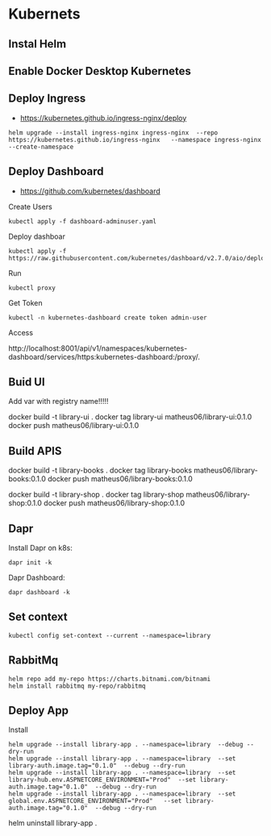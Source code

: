 # Kubernets

## Instal Helm

## Enable Docker Desktop Kubernetes

## Deploy Ingress 

* https://kubernetes.github.io/ingress-nginx/deploy

```
helm upgrade --install ingress-nginx ingress-nginx  --repo https://kubernetes.github.io/ingress-nginx   --namespace ingress-nginx --create-namespace
```

## Deploy Dashboard

* https://github.com/kubernetes/dashboard

Create Users
```
kubectl apply -f dashboard-adminuser.yaml
```

Deploy dashboar
```
kubectl apply -f https://raw.githubusercontent.com/kubernetes/dashboard/v2.7.0/aio/deploy/recommended.yaml
```

Run
```
kubectl proxy
```

Get Token
```
kubectl -n kubernetes-dashboard create token admin-user
```

Access

http://localhost:8001/api/v1/namespaces/kubernetes-dashboard/services/https:kubernetes-dashboard:/proxy/.


## Buid UI

Add var with registry name!!!!!

docker build -t library-ui .
docker tag library-ui matheus06/library-ui:0.1.0
docker push matheus06/library-ui:0.1.0

## Build APIS

docker build -t library-books .
docker tag library-books matheus06/library-books:0.1.0
docker push matheus06/library-books:0.1.0

docker build -t library-shop .
docker tag library-shop matheus06/library-shop:0.1.0
docker push matheus06/library-shop:0.1.0

## Dapr

Install Dapr on k8s:
```
dapr init -k
```

Dapr Dashboard:
```
dapr dashboard -k
```

## Set context

```
kubectl config set-context --current --namespace=library
```

## RabbitMq

```
helm repo add my-repo https://charts.bitnami.com/bitnami
helm install rabbitmq my-repo/rabbitmq
```

## Deploy App

Install
```
helm upgrade --install library-app . --namespace=library  --debug --dry-run
helm upgrade --install library-app . --namespace=library  --set library-auth.image.tag="0.1.0"  --debug --dry-run
helm upgrade --install library-app . --namespace=library  --set library-hub.env.ASPNETCORE_ENVIRONMENT="Prod"  --set library-auth.image.tag="0.1.0"  --debug --dry-run
helm upgrade --install library-app . --namespace=library  --set global.env.ASPNETCORE_ENVIRONMENT="Prod"   --set library-auth.image.tag="0.1.0"  --debug --dry-run
```

helm uninstall library-app .